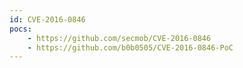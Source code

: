 ```yaml
---
id: CVE-2016-0846
pocs:
    - https://github.com/secmob/CVE-2016-0846
    - https://github.com/b0b0505/CVE-2016-0846-PoC
---
```

